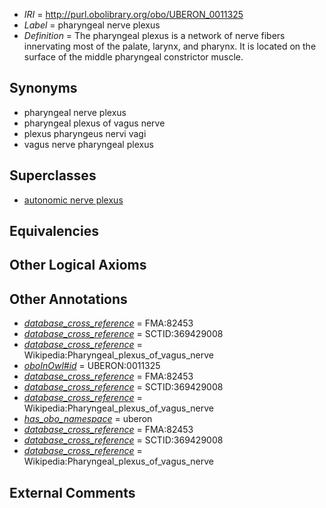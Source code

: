  * *IRI* = http://purl.obolibrary.org/obo/UBERON_0011325
 * *Label* = pharyngeal nerve plexus
 * *Definition* = The pharyngeal plexus is a network of nerve fibers innervating most of the palate, larynx, and pharynx. It is located on the surface of the middle pharyngeal constrictor muscle.

## Synonyms

 * pharyngeal nerve plexus
 * pharyngeal plexus of vagus nerve
 * plexus pharyngeus nervi vagi
 * vagus nerve pharyngeal plexus

## Superclasses

 * [autonomic nerve plexus](../../UBERON/16/UBERON_0001816.md)

## Equivalencies


## Other Logical Axioms


## Other Annotations

 * *[database_cross_reference](../../ef/oboInOwl#hasDbXref.md)* = FMA:82453
 * *[database_cross_reference](../../ef/oboInOwl#hasDbXref.md)* = SCTID:369429008
 * *[database_cross_reference](../../ef/oboInOwl#hasDbXref.md)* = Wikipedia:Pharyngeal_plexus_of_vagus_nerve
 * *[oboInOwl#id](../../id/oboInOwl#id.md)* = UBERON:0011325
 * *[database_cross_reference](../../ef/oboInOwl#hasDbXref.md)* = FMA:82453
 * *[database_cross_reference](../../ef/oboInOwl#hasDbXref.md)* = SCTID:369429008
 * *[database_cross_reference](../../ef/oboInOwl#hasDbXref.md)* = Wikipedia:Pharyngeal_plexus_of_vagus_nerve
 * *[has_obo_namespace](../../ce/oboInOwl#hasOBONamespace.md)* = uberon
 * *[database_cross_reference](../../ef/oboInOwl#hasDbXref.md)* = FMA:82453
 * *[database_cross_reference](../../ef/oboInOwl#hasDbXref.md)* = SCTID:369429008
 * *[database_cross_reference](../../ef/oboInOwl#hasDbXref.md)* = Wikipedia:Pharyngeal_plexus_of_vagus_nerve

## External Comments

